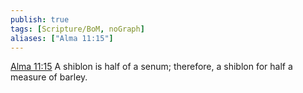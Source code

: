 ```yaml
---
publish: true
tags: [Scripture/BoM, noGraph]
aliases: ["Alma 11:15"]
---
```

[Alma 11:15](https://churchofjesuschrist.org/study/scriptures/bofm/alma/11?lang=eng&id=p15#p15) A shiblon is half of a senum; therefore, a shiblon for half a measure of barley.
